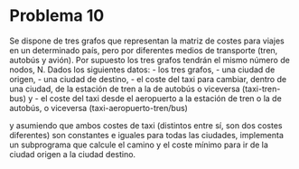 # Problema 10
Se dispone de tres grafos que representan la matriz de costes para viajes en un determinado país, pero por diferentes medios 
de transporte (tren, autobús y avión). Por supuesto los tres grafos tendrán el mismo número de nodos, N. 
Dados los siguientes datos: 
    - los tres grafos, 
    - una ciudad de origen, 
    - una ciudad de destino, 
    - el coste del taxi para cambiar, dentro de una ciudad, de la estación de tren a la de autobús 
    o viceversa (taxi-tren-bus) y 
    - el coste del taxi desde el aeropuerto a la estación de tren o la de autobús, o viceversa 
    (taxi-aeropuerto-tren/bus) 
    
y asumiendo que ambos costes de taxi (distintos entre sí, son dos costes diferentes) son constantes e iguales para todas las ciudades, 
implementa un subprograma que calcule el camino y el coste mínimo para ir de la ciudad origen a la ciudad destino. 
